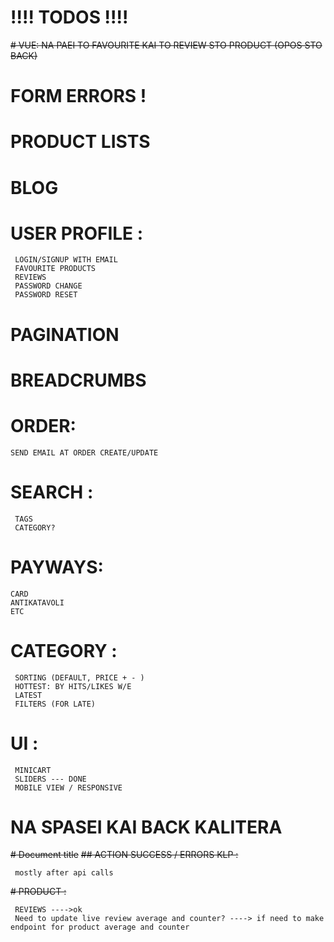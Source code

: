 # !!!! TODOS !!!!
~~# VUE: NA PAEI TO FAVOURITE KAI TO REVIEW STO PRODUCT (OPOS STO BACK)~~
# FORM ERRORS !
# PRODUCT LISTS
# BLOG
# USER PROFILE :
```
 LOGIN/SIGNUP WITH EMAIL
 FAVOURITE PRODUCTS
 REVIEWS
 PASSWORD CHANGE
 PASSWORD RESET
```
# PAGINATION
# BREADCRUMBS
# ORDER:
```
SEND EMAIL AT ORDER CREATE/UPDATE

```
# SEARCH :
```
 TAGS
 CATEGORY?
```
# PAYWAYS:
```
CARD
ANTIKATAVOLI
ETC
```
# CATEGORY :
```
 SORTING (DEFAULT, PRICE + - )
 HOTTEST: BY HITS/LIKES W/E
 LATEST
 FILTERS (FOR LATE)
```

# UI :
```
 MINICART
 SLIDERS --- DONE
 MOBILE VIEW / RESPONSIVE
```
# NA SPASEI KAI BACK KALITERA

~~# Document title~~
~~## ACTION SUCCESS / ERRORS KLP :~~
```
 mostly after api calls
```
~~# PRODUCT :~~
```
 REVIEWS ---->ok
 Need to update live review average and counter? ----> if need to make endpoint for product average and counter
```
